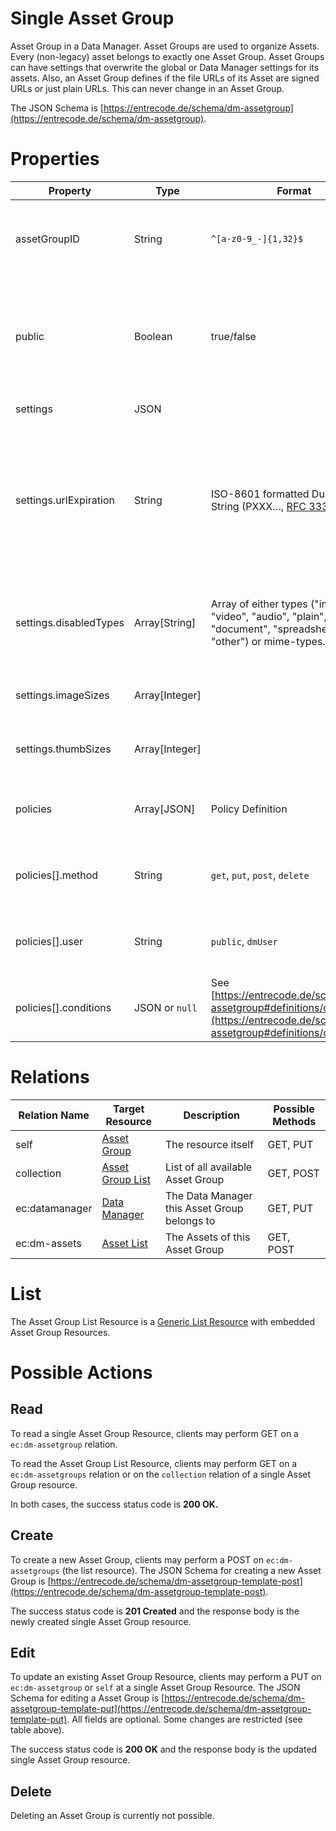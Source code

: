 # Single Asset Group 

Asset Group in a Data Manager. Asset Groups are used to organize Assets. Every (non-legacy) asset belongs to exactly one Asset Group.
Asset Groups can have settings that overwrite the global or Data Manager settings for its assets. 
Also, an Asset Group defines if the file URLs of its Asset are signed URLs or just plain URLs. This can never change in an Asset Group.

The JSON Schema is [https://entrecode.de/schema/dm-assetgroup](https://entrecode.de/schema/dm-assetgroup).

# Properties

| Property | Type | Format | Description | Writable |
|----------|------|--------|-------------|----------|
|assetGroupID| String | `^[a-z0-9_-]{1,32}$`| The unique identifier for an asset group | Yes, but only on creation. Cannot be changed afterwards. |
|public    | Boolean | true/false | Indicating if assets in this group are generally public or have signed URLs. | Yes, but only on creation. Cannot be changed afterwards. |
|settings  | JSON |   | various settings | Yes      |
|settings.urlExpiration | String | ISO-8601 formatted Duration String (PXXX…, [RFC 3339](http://tools.ietf.org/html/rfc3339)) | How long URLs will be valid, if this assetgroup is non-public. Overwrites global setting from Data Manager. | Yes |
|settings.disabledTypes | Array[String] | Array of either types ("image", "video", "audio", "plain", "document", "spreadsheet", "other") or mime-types. | List of asset types and mime types that may not be used in this group. | Yes, but values can only be removed. |
|settings.imageSizes | Array[Integer] | | List of available image sizes. | Yes, but values can only be added. |
|settings.thumbSizes | Array[Integer] | | List of available thumbnail sizes. | Yes, but values can only be added. |
|policies|Array[JSON] |Policy Definition | Permission Policies for Assets in this Asset Group | Yes|
|policies[].method| String | `get`, `put`, `post`, `delete`| The method the policy should apply to. | Yes |
|policies[].user| String | `public`, `dmUser`| The user type the policy should apply to. | Yes |
|policies[].conditions | JSON or `null` | See [https://entrecode.de/schema/dm-assetgroup#definitions/conditions](https://entrecode.de/schema/dm-assetgroup#definitions/conditions) | Additional conditions the assets need to fulfill. | Yes |

# Relations

| Relation Name | Target Resource | Description |Possible Methods |
|---------------|-----------------|-------------|-----------------|
| self          | [Asset Group](#)| The resource itself | GET, PUT |
| collection    | [Asset Group List](#list)| List of all available Asset Group | GET, POST|
| ec:datamanager| [Data Manager](../datamanager/) | The Data Manager this Asset Group belongs to | GET, PUT |
| ec:dm-assets  | [Asset List](../asset/#list) | The Assets of this Asset Group | GET, POST |

# List

The Asset Group List Resource is a [Generic List Resource](/#generic-list-resources) with embedded Asset Group Resources.


# Possible Actions

## Read

To read a single Asset Group Resource, clients may perform GET on a `ec:dm-assetgroup` relation.

To read the Asset Group List Resource, clients may perform GET on a `ec:dm-assetgroups` relation or on the `collection` relation of a single Asset Group resource.

In both cases, the success status code is **200 OK.**


## Create

To create a new Asset Group, clients may perform a POST on `ec:dm-assetgroups` (the list resource). The JSON Schema for creating a new Asset Group is [https://entrecode.de/schema/dm-assetgroup-template-post](https://entrecode.de/schema/dm-assetgroup-template-post). 

The success status code is **201 Created** and the response body is the newly created single Asset Group resource.

## Edit

To update an existing Asset Group Resource, clients may perform a PUT on `ec:dm-assetgroup` or `self` at a single Asset Group Resource. The JSON Schema for editing a Asset Group is [https://entrecode.de/schema/dm-assetgroup-template-put](https://entrecode.de/schema/dm-assetgroup-template-put). 
All fields are optional. Some changes are restricted (see table above).

The success status code is **200 OK** and the response body is the updated single Asset Group resource.

## Delete

Deleting an Asset Group is currently not possible.
